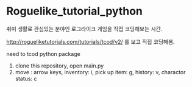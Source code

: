 # Roguelike_tutorial_python
취미 생활로 관심있는 분야인 로그라이크 게임을 직접 코딩해보는 시간.

http://rogueliketutorials.com/tutorials/tcod/v2/ 를 보고 직접 코딩해봄.

need to tcod python package

1. clone this repository, open main.py
2. move : arrow keys, inventory: i, pick up item: g, history: v, charactor status: c
